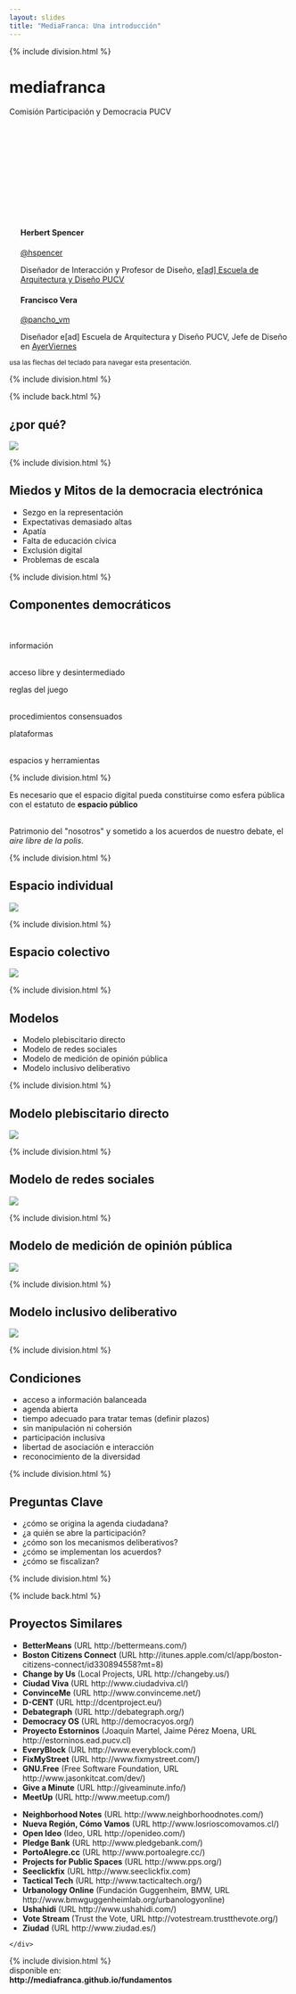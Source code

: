 ```yaml
---
layout: slides
title: "MediaFranca: Una introducción"
---
```

<!-- This space is intentionally left blank -->
{% include division.html %}
<div class='container tcenter'>
	<h1 class='jumbo'><span>media</span>franca</h1>
	<p class='bold'>Comisión Participación y Democracia PUCV</p>
	<div class='row' style='margin: 200px 0 0 20px;'>
	<div class='bio col-md-4 col-md-offset-2'>
		<h4>Herbert Spencer</h4>
		<span class='label label-primary'><a href="http://twitter.com/hspencer"><i class='fa fa-twitter'></i> @hspencer</a></span>
		<p>Diseñador de Interacción y Profesor de Diseño, <a href="http://www.ead.pucv.cl">e[ad] Escuela de Arquitectura y Diseño PUCV</a></p>
	</div>
	<div class='col-md-4 bio'>
		<h4>Francisco Vera</h4>
		<span class='label label-primary'><a href="http://twitter.com/pancho_vm"><i class='fa fa-twitter'></i> @pancho_vm</a></span>
		<p>Diseñador e[ad] Escuela de Arquitectura y Diseño PUCV, Jefe de Diseño en <a href="http://www.ayerviernes.com">AyerViernes</a></p>
	</div>
</div>
	<small class='blue'>
		<i class='fa fa-keyboard-o fa-2x'></i> usa las flechas del teclado <i class="fa fa-arrow-left"></i> <i class="fa fa-arrow-right"></i> para navegar esta presentación.
	</small>
</div>

{% include division.html %}


<div class='bk bk-black'>{% include back.html %}
	<div class="container">
		<h2 class='title'>¿por qué?</h2>
		<img class='illustration' src="{{ site.baseurl }}/images/meta-diseno.svg">
	</div>
</div>

{% include division.html %}

<div class='container'>
	<!-- la motivaciones -->
	<h2 class='title'>Miedos y Mitos de la democracia electrónica</h2>
	<ul>
		<li>Sezgo en la representación</li>
		<li>Expectativas demasiado altas</li>
		<li>Apatía</li>
		<li>Falta de educación cívica</li>
		<li>Exclusión digital</li>
		<li>Problemas de escala</li>
	</ul>
</div>

{% include division.html %}

<div class='bk bk-white'>
	<div class='container'>
		<!-- marco teórico general: modelo mediafranca -->
		<h2 class='title tcenter'>Componentes democráticos</h2>
		<br><br>
		<div class='row '>
			<div class='col-sm-4 tcenter'>
				<div class='circle'>información</div>
				<br>
				<p>acceso libre y desintermediado</p>
			</div>
			<div class='col-sm-4 tcenter'>
				<div class='circle'>reglas del juego</div>
				<br>
				<p>procedimientos consensuados</p>
			</div>
			<div class='col-sm-4 tcenter'>
				<div class='circle'>plataformas</div>
				<br>
				<p>espacios y herramientas</p>
			</div>
		</div>
	</div>
</div>

{% include division.html %}

<div class='bk bk-black'>
	<div class='container'>
		<div class='row '>
			<div class='col-sm-12 tcenter'>
				<div class='circle-big'><div class='text'>Es necesario que el espacio digital pueda constituirse como esfera pública con el estatuto de <strong>espacio público</strong></div></div>
				<br>
				<p>Patrimonio del "nosotros" y sometido a los acuerdos de nuestro debate, el <em>aire libre de la polis</em>.</p>
			</div>
		</div>
	</div>
</div>

{% include division.html %}

<div class='container'>
	<h2 class='title tcenter'>Espacio individual</h2>
	<img class='illustration now90' src="{{ site.baseurl }}/images/modelos-experiencias-esp-individual.svg">
</div>

{% include division.html %}

<div class='container'>
	<h2 class='title tcenter'>Espacio colectivo</h2>
	<img class='illustration now90' src="{{ site.baseurl }}/images/modelos-experiencias-esp-colectivo.svg">
</div>

{% include division.html %}

<div class='container'>
	<h2 class='title'>Modelos</h2>
	<ul>
		<li>Modelo plebiscitario directo</li>
		<li>Modelo de redes sociales</li>
		<li>Modelo de medición de opinión pública</li>
		<li>Modelo inclusivo deliberativo</li>
	</ul>
</div>

{% include division.html %}

<div class='container'>
	<h2 class='title tcenter'>Modelo plebiscitario directo</h2>
	<img class='illustration' src="{{ site.baseurl }}/images/modelo-democracia-m1.svg">
</div>

{% include division.html %}

<div class='container'>
	<h2 class='title tcenter'>Modelo de redes sociales</h2>
	<img class='illustration' src="{{ site.baseurl }}/images/modelo-democracia-m2.svg">
</div>

{% include division.html %}

<div class='container'>
	<h2 class='title tcenter'>Modelo de medición de opinión pública</h2>
	<img class='illustration' src="{{ site.baseurl }}/images/modelo-democracia-m3.svg">
</div>

{% include division.html %}

<div class='container'>
	<h2 class='title tcenter'>Modelo inclusivo deliberativo</h2>
	<img class='illustration' src="{{ site.baseurl }}/images/modelo-democracia-m4.svg">
</div>

{% include division.html %}

<div class='container'>
<h2 class='title'>Condiciones</h2>
	<ul>
		<li>acceso a información balanceada</li>
		<li>agenda abierta</li>
		<li>tiempo adecuado para tratar temas (definir plazos)</li>
		<li>sin manipulación ni cohersión</li>
		<li>participación inclusiva</li>
		<li>libertad de asociación e interacción</li>
		<li>reconocimiento de la diversidad</li>
	</ul>
</div>

{% include division.html %}

<div class='container'>
<h2 class='title'>Preguntas Clave</h2>
	<ul>
		<li>¿cómo se origina la agenda ciudadana?</li>
		<li>¿a quién se abre la participación?</li>
		<li>¿cómo son los mecanismos deliberativos?</li>
		<li>¿cómo se implementan los acuerdos?</li>
		<li>¿cómo se fiscalizan?</li>
	</ul>
</div>

{% include division.html %}

<div class='bk bk-white'>
	{% include back.html %}
	<div class='container h90'>
		<h2 class='title'>Proyectos Similares</h2>
		<div class="row">
			<div class="col-md-6">
				<ul class='small'>
					<li><strong>BetterMeans</strong> (URL http://bettermeans.com/)</li>
					<li><strong>Boston Citizens Connect</strong> (URL http://itunes.apple.com/cl/app/boston-citizens-connect/id330894558?mt=8)</li>
					<li><strong>Change by Us</strong> (Local Projects, URL http://changeby.us/)</li>
					<li><strong>Ciudad Viva</strong> (URL http://www.ciudadviva.cl/)</li>
					<li><strong>ConvinceMe</strong> (URL http://www.convinceme.net/)</li>
					<li><strong>D-CENT</strong> (URL http://dcentproject.eu/)</li>
					<li><strong>Debategraph</strong> (URL http://debategraph.org/)</li>
					<li><strong>Democracy OS</strong> (URL http://democracyos.org/)</li>
					<li><strong>Proyecto Estorninos</strong> (Joaquín Martel, Jaime Pérez Moena, URL http://estorninos.ead.pucv.cl)</li>
					<li><strong>EveryBlock</strong> (URL http://www.everyblock.com/)</li>
					<li><strong>FixMyStreet</strong> (URL http://www.fixmystreet.com/)</li>
					<li><strong>GNU.Free</strong> (Free Software Foundation, URL http://www.jasonkitcat.com/dev/)</li>
					<li><strong>Give a Minute</strong> (URL http://giveaminute.info/)</li>
					<li><strong>MeetUp</strong> (URL http://www.meetup.com/)</li>
		</ul></div>
			<div class="col-md-6">
				<ul class='small'>
					<li><strong>Neighborhood Notes</strong> (URL http://www.neighborhoodnotes.com/)</li>
					<li><strong>Nueva Región, Cómo Vamos</strong> (URL http://www.losrioscomovamos.cl/)</li>
					<li><strong>Open Ideo</strong> (Ideo, URL http://openideo.com/)</li>
					<li><strong>Pledge Bank</strong> (URL http://www.pledgebank.com/)</li>
					<li><strong>PortoAlegre.cc</strong> (URL http://www.portoalegre.cc/)</li>
					<li><strong>Projects for Public Spaces</strong> (URL http://www.pps.org/)</li>
					<li><strong>Seeclickfix</strong> (URL http://www.seeclickfix.com)</li>
					<li><strong>Tactical Tech</strong> (URL http://www.tacticaltech.org/)</li>
					<li><strong>Urbanology Online</strong> (Fundación Guggenheim, BMW, URL http://www.bmwguggenheimlab.org/urbanologyonline)</li>
					<li><strong>Ushahidi</strong> (URL http://www.ushahidi.com/)</li>
					<li><strong>Vote Stream</strong> (Trust the Vote, URL http://votestream.trustthevote.org/)</li>
					<li><strong>Ziudad</strong> (URL http://www.ziudad.es/)</li>
				</ul>
			</div>
		</div>

	</div>
</div>
{% include division.html %}

<div class='bk bk-black'>
	<div class='container'>
		<div class='vcenter'>
			<div class='tcenter w100'>
				disponible en:<br>
				<strong>http://mediafranca.github.io/fundamentos</strong>
			</div>
		</div >
	</div>	
</div>
